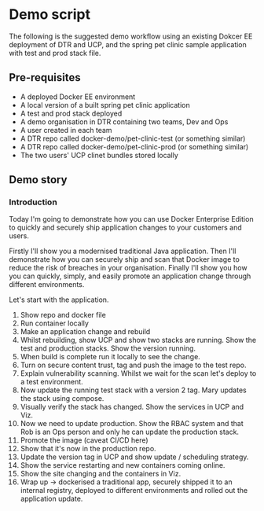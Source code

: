 # Demo script

The following is the suggested demo workflow using an existing Dokcer EE deployment of DTR and UCP, and the spring pet clinic sample application with test and prod stack file.

## Pre-requisites
- A deployed Docker EE environment
- A local version of a built spring pet clinic application
- A test and prod stack deployed
- A demo organisation in DTR containing two teams, Dev and Ops
- A user created in each team
- A DTR repo called docker-demo/pet-clinic-test (or something similar)
- A DTR repo called docker-demo/pet-clinic-prod (or something similar)
- The two users' UCP clinet bundles stored locally

## Demo story

### Introduction
Today I'm going to demonstrate how you can use Docker Enterprise Edition to quickly and securely ship application changes to your customers and users. 

Firstly I'll show you a modernised traditional Java application. Then I'll demonstrate how you can securely ship and scan that Docker image to reduce the risk of breaches in your organisation. Finally I'll show you how you can quickly, simply, and easily promote an application change through different environments.

Let's start with the application.

1. Show repo and docker file
2. Run container locally
3. Make an application change and rebuild
4. Whilst rebuilding, show UCP and show two stacks are running. Show the test and production stacks. Show the version running.
4. When build is complete run it locally to see the change.
5. Turn on secure content trust, tag and push the image to the test repo.
6. Explain vulnerability scanning. Whilst we wait for the scan let's deploy to a test environment.
7. Now update the running test stack with a version 2 tag. Mary updates the stack using compose.
8. Visually verify the stack has changed. Show the services in UCP and Viz.
9. Now we need to update production. Show the RBAC system and that Rob is an Ops person and only he can update the production stack.
10. Promote the image (caveat CI/CD here)
11. Show that it's now in the production repo.
12. Update the version tag in UCP and show update / scheduling strategy.
13. Show the service restarting and new containers coming online.
14. Show the site changing and the containers in Viz.
15. Wrap up -> dockerised a traditional app, securely shipped it to an internal registry, deployed to different environments and rolled out the application update.

